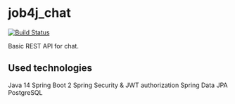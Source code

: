 # job4j_chat

[![Build Status](https://app.travis-ci.com/kalenikov/job4j_chat.svg?branch=master)](https://app.travis-ci.com/kalenikov/job4j_chat)

Basic REST API for chat. 

## Used technologies
Java 14
Spring Boot 2
Spring Security & JWT authorization
Spring Data JPA
PostgreSQL

